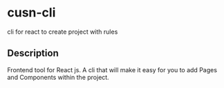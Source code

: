 # cusn-cli
cli for react to  create project with rules

## Description

Frontend tool for React js. A cli that will make it easy for you to add Pages and Components within the project.

